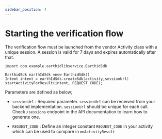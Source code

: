 ```yaml
---
sidebar_position: 4
---
```


# Starting the verification flow

The verification flow must be launched from the vendor Activity class with a unique session. A session is valid for 7 days and expires automatically after that.
```
import com.example.earthidlibservice.EarthidSdk

EarthidSdk earthIdSdk =new EarthidSdk()
Intent intent = earthIdSdk.createSdk(activity,sessionUrl)
startActivityForResult(intent, REQUEST_CODE);
```
Parameters are defined as below;

- `sessionUrl` : Required parameter. `sessionUrl` can be received from your backend implementation. `sessionUrl` should be unique for each call. Check `/sessions` endpoint in the API documentation to learn how to generate one.

- `REQUEST_CODE` : Define an integer constant `REQUEST_CODE` in your activity which can be used to compare in `onActivityResult`


